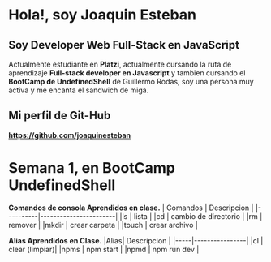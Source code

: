 # Hola!, soy  Joaquin Esteban
## Soy Developer Web Full-Stack en JavaScript
 Actualmente estudiante en **Platzi**, actualmente cursando la ruta de aprendizaje **Full-stack developer en Javascript** y tambien cursando el **BootCamp de UndefinedShell** de Guillermo Rodas, soy una persona muy activa y me encanta el sandwich de miga.

 ## Mi perfil de Git-Hub
 **https://github.com/joaquinesteban**
 
 # Semana 1, en **BootCamp UndefinedShell**
**Comandos de consola Aprendidos en clase.**
| Comandos | Descripcion           |
|----------|-----------------------|
|ls        |  lista                |
|cd        |  cambio de directorio |
|rm        |  remover              |
|mkdir     |  crear carpeta        |
|touch     |  crear archivo        |

**Alias Aprendidos en Clase.**
|Alias| Descripcion    |
|-----|----------------|
|cl   | clear (limpiar)|
|npms | npm start      |
|npmd | npm run dev    |